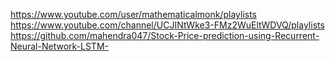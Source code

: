 https://www.youtube.com/user/mathematicalmonk/playlists
https://www.youtube.com/channel/UCJINtWke3-FMz2WuEltWDVQ/playlists
https://github.com/mahendra047/Stock-Price-prediction-using-Recurrent-Neural-Network-LSTM-
